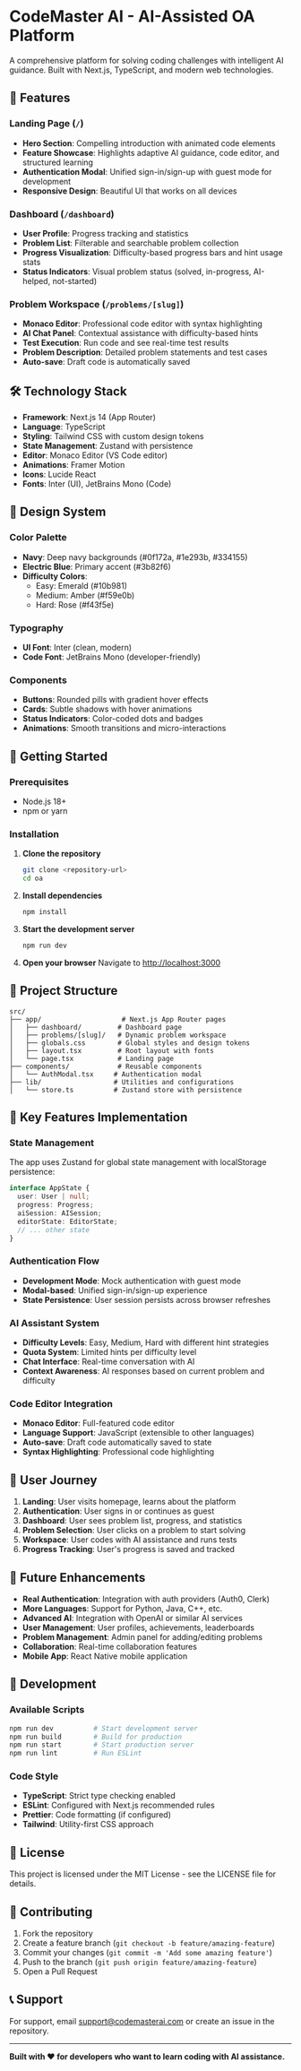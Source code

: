 # CodeMaster AI - AI-Assisted OA Platform

A comprehensive platform for solving coding challenges with intelligent AI guidance. Built with Next.js, TypeScript, and modern web technologies.

## 🚀 Features

### Landing Page (`/`)
- **Hero Section**: Compelling introduction with animated code elements
- **Feature Showcase**: Highlights adaptive AI guidance, code editor, and structured learning
- **Authentication Modal**: Unified sign-in/sign-up with guest mode for development
- **Responsive Design**: Beautiful UI that works on all devices

### Dashboard (`/dashboard`)
- **User Profile**: Progress tracking and statistics
- **Problem List**: Filterable and searchable problem collection
- **Progress Visualization**: Difficulty-based progress bars and hint usage stats
- **Status Indicators**: Visual problem status (solved, in-progress, AI-helped, not-started)

### Problem Workspace (`/problems/[slug]`)
- **Monaco Editor**: Professional code editor with syntax highlighting
- **AI Chat Panel**: Contextual assistance with difficulty-based hints
- **Test Execution**: Run code and see real-time test results
- **Problem Description**: Detailed problem statements and test cases
- **Auto-save**: Draft code is automatically saved

## 🛠 Technology Stack

- **Framework**: Next.js 14 (App Router)
- **Language**: TypeScript
- **Styling**: Tailwind CSS with custom design tokens
- **State Management**: Zustand with persistence
- **Editor**: Monaco Editor (VS Code editor)
- **Animations**: Framer Motion
- **Icons**: Lucide React
- **Fonts**: Inter (UI), JetBrains Mono (Code)

## 🎨 Design System

### Color Palette
- **Navy**: Deep navy backgrounds (#0f172a, #1e293b, #334155)
- **Electric Blue**: Primary accent (#3b82f6)
- **Difficulty Colors**: 
  - Easy: Emerald (#10b981)
  - Medium: Amber (#f59e0b)
  - Hard: Rose (#f43f5e)

### Typography
- **UI Font**: Inter (clean, modern)
- **Code Font**: JetBrains Mono (developer-friendly)

### Components
- **Buttons**: Rounded pills with gradient hover effects
- **Cards**: Subtle shadows with hover animations
- **Status Indicators**: Color-coded dots and badges
- **Animations**: Smooth transitions and micro-interactions

## 🚀 Getting Started

### Prerequisites
- Node.js 18+ 
- npm or yarn

### Installation

1. **Clone the repository**
   ```bash
   git clone <repository-url>
   cd oa
   ```

2. **Install dependencies**
   ```bash
   npm install
   ```

3. **Start the development server**
   ```bash
   npm run dev
   ```

4. **Open your browser**
   Navigate to [http://localhost:3000](http://localhost:3000)

## 📁 Project Structure

```
src/
├── app/                    # Next.js App Router pages
│   ├── dashboard/         # Dashboard page
│   ├── problems/[slug]/   # Dynamic problem workspace
│   ├── globals.css        # Global styles and design tokens
│   ├── layout.tsx         # Root layout with fonts
│   └── page.tsx           # Landing page
├── components/            # Reusable components
│   └── AuthModal.tsx     # Authentication modal
├── lib/                  # Utilities and configurations
│   └── store.ts          # Zustand store with persistence
```

## 🔧 Key Features Implementation

### State Management
The app uses Zustand for global state management with localStorage persistence:

```typescript
interface AppState {
  user: User | null;
  progress: Progress;
  aiSession: AISession;
  editorState: EditorState;
  // ... other state
}
```

### Authentication Flow
- **Development Mode**: Mock authentication with guest mode
- **Modal-based**: Unified sign-in/sign-up experience
- **State Persistence**: User session persists across browser refreshes

### AI Assistant System
- **Difficulty Levels**: Easy, Medium, Hard with different hint strategies
- **Quota System**: Limited hints per difficulty level
- **Chat Interface**: Real-time conversation with AI
- **Context Awareness**: AI responses based on current problem and difficulty

### Code Editor Integration
- **Monaco Editor**: Full-featured code editor
- **Language Support**: JavaScript (extensible to other languages)
- **Auto-save**: Draft code automatically saved to state
- **Syntax Highlighting**: Professional code highlighting

## 🎯 User Journey

1. **Landing**: User visits homepage, learns about the platform
2. **Authentication**: User signs in or continues as guest
3. **Dashboard**: User sees problem list, progress, and statistics
4. **Problem Selection**: User clicks on a problem to start solving
5. **Workspace**: User codes with AI assistance and runs tests
6. **Progress Tracking**: User's progress is saved and tracked

## 🔮 Future Enhancements

- **Real Authentication**: Integration with auth providers (Auth0, Clerk)
- **More Languages**: Support for Python, Java, C++, etc.
- **Advanced AI**: Integration with OpenAI or similar AI services
- **User Management**: User profiles, achievements, leaderboards
- **Problem Management**: Admin panel for adding/editing problems
- **Collaboration**: Real-time collaboration features
- **Mobile App**: React Native mobile application

## 🧪 Development

### Available Scripts

```bash
npm run dev          # Start development server
npm run build        # Build for production
npm run start        # Start production server
npm run lint         # Run ESLint
```

### Code Style
- **TypeScript**: Strict type checking enabled
- **ESLint**: Configured with Next.js recommended rules
- **Prettier**: Code formatting (if configured)
- **Tailwind**: Utility-first CSS approach

## 📝 License

This project is licensed under the MIT License - see the LICENSE file for details.

## 🤝 Contributing

1. Fork the repository
2. Create a feature branch (`git checkout -b feature/amazing-feature`)
3. Commit your changes (`git commit -m 'Add some amazing feature'`)
4. Push to the branch (`git push origin feature/amazing-feature`)
5. Open a Pull Request

## 📞 Support

For support, email support@codemasterai.com or create an issue in the repository.

---

**Built with ❤️ for developers who want to learn coding with AI assistance.**